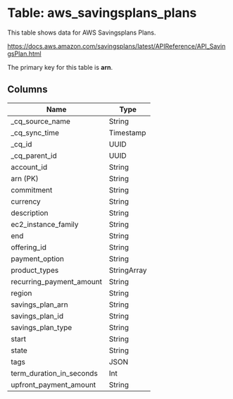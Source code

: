 # Table: aws_savingsplans_plans

This table shows data for AWS Savingsplans Plans.

https://docs.aws.amazon.com/savingsplans/latest/APIReference/API_SavingsPlan.html

The primary key for this table is **arn**.

## Columns

| Name          | Type          |
| ------------- | ------------- |
|_cq_source_name|String|
|_cq_sync_time|Timestamp|
|_cq_id|UUID|
|_cq_parent_id|UUID|
|account_id|String|
|arn (PK)|String|
|commitment|String|
|currency|String|
|description|String|
|ec2_instance_family|String|
|end|String|
|offering_id|String|
|payment_option|String|
|product_types|StringArray|
|recurring_payment_amount|String|
|region|String|
|savings_plan_arn|String|
|savings_plan_id|String|
|savings_plan_type|String|
|start|String|
|state|String|
|tags|JSON|
|term_duration_in_seconds|Int|
|upfront_payment_amount|String|